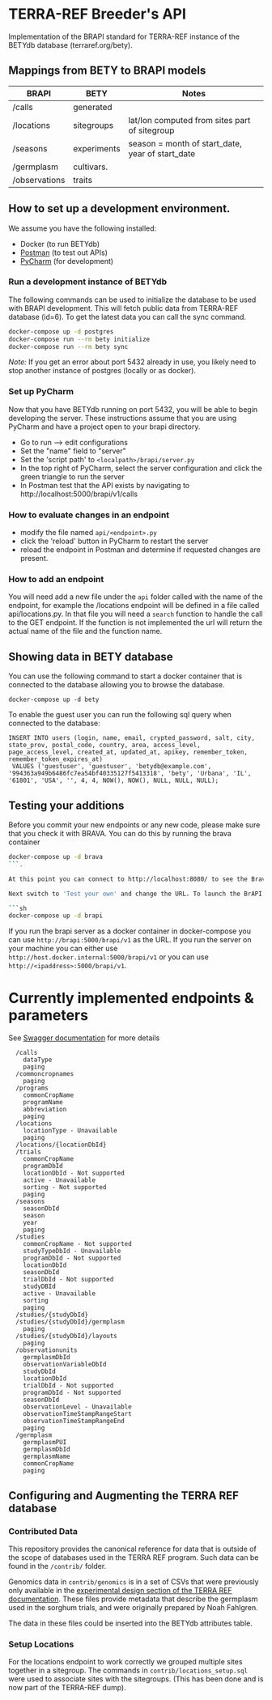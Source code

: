 # TERRA-REF Breeder's API

Implementation of the BRAPI standard for TERRA-REF instance of the BETYdb database (terraref.org/bety).



## Mappings from BETY to BRAPI models

| BRAPI      | BETY        | Notes |
|------------|-------------|-------|
| /calls     | generated   |       |
| /locations | sitegroups  | lat/lon computed from sites part of sitegroup |
| /seasons   | experiments | season = month of start_date, year of start_date |
| /germplasm  | cultivars.  |       | 
| /observations | traits | |

## How to set up a development environment.

We assume you have the following installed:
- Docker (to run BETYdb)
- [Postman](https://www.postman.com/) (to test out APIs)
- [PyCharm](https://www.jetbrains.com/pycharm/) (for development)

### Run a development instance of BETYdb

The following commands can be used to initialize the database to be used with BRAPI development. This will fetch public data from TERRA-REF database (id=6). To get the latest data you can call the sync command. 

```bash
docker-compose up -d postgres
docker-compose run --rm bety initialize
docker-compose run --rm bety sync
```

_Note:_ If you get an error about port 5432 already in use, you likely need to stop another instance of postgres (locally or as docker).

### Set up PyCharm 

Now that you have BETYdb running on port 5432, you will be able to begin developing the server. These instructions assume that you are using PyCharm and have a project open to your brapi directory.

* Go to run --> edit configurations
* Set the "name" field to "server"
* Set the 'script path' to `<localpath>/brapi/server.py`
* In the top right of PyCharm, select the server configuration and click the green triangle to run the server
* In Postman test that the API exists by navigating to http://localhost:5000/brapi/v1/calls  

### How to evaluate changes in an endpoint

* modify the file named `api/<endpoint>.py`
* click the 'reload' button in PyCharm to restart the server
* reload the endpoint in Postman and determine if requested changes are present.
 
### How to add an endpoint

You will need add a new file under the `api` folder called with the name of the endpoint, for example the /locations endpoint will be defined in a file called api/locations.py. In that file you will need a `search` function to handle the call to the GET endpoint. If the function is not implemented the url will return the actual name of the file and the function name.

## Showing data in BETY database

You can use the following command to start a docker container that is connected to the database
allowing you to browse the database.

```
docker-compose up -d bety
```

To enable the guest user you can run the following sql query when
connected to the database:

```
INSERT INTO users (login, name, email, crypted_password, salt, city, state_prov, postal_code, country, area, access_level, page_access_level, created_at, updated_at, apikey, remember_token, remember_token_expires_at)
 VALUES ('guestuser', 'guestuser', 'betydb@example.com', '994363a949b6486fc7ea54bf40335127f5413318', 'bety', 'Urbana', 'IL', '61801', 'USA', '', 4, 4, NOW(), NOW(), NULL, NULL, NULL);
```

## Testing your additions

Before you commit your new endpoints or any new code, please make sure that you check it with
BRAVA. You can do this by running the brava container 

```sh 
docker-compose up -d brava
```. 

At this point you can connect to http://localhost:8080/ to see the Brava UI.

Next switch to 'Test your own' and change the URL. To launch the BrAPI:

```sh
docker-compose up -d brapi
```

If you run the brapi server as a docker container in docker-compose you can use `http://brapi:5000/brapi/v1` as the URL. If you run
the server on your machine you can either use `http://host.docker.internal:5000/brapi/v1` or
you can use `http://<ipaddress>:5000/brapi/v1`.

# Currently implemented endpoints & parameters

See [Swagger documentation](http://terraref.org/brapi/v1/ui) for more details

```
  /calls	
  	dataType
  	paging
  /commoncropnames
  	paging				
  /programs
  	commonCropName
  	programName	
  	abbreviation
  	paging		
  /locations
  	locationType - Unavailable
  	paging
  ​/locations​/{locationDbId}
  /trials
  	commonCropName	
  	programDbId		
  	locationDbId - Not supported
  	active - Unavailable
  	sorting	- Not supported
  	paging
  /seasons
  	seasonDbId	
  	season	
  	year	
  	paging	
  /studies
  	commonCropName - Not supported
  	studyTypeDbId - Unavailable
  	programDbId	- Not supported
  	locationDbId
  	seasonDbId
  	trialDbId - Not supported
  	studyDBId
  	active - Unavailable
  	sorting
  	paging
  /studies/{studyDbId}			
  /studies/{studyDbId}/germplasm
  	paging				
  /studies/{studyDbId}/layouts
  	paging				
  /observationunits
  	germplasmDbId		
  	observationVariableDbId	
  	studyDbId	
  	locationDbId	
  	trialDbId - Not supported
  	programDbId - Not supported
  	seasonDbId
  	observationLevel - Unavailable
  	observationTimeStampRangeStart
  	observationTimeStampRangeEnd
  	paging
  /germplasm
  	germplasmPUI			
  	germplasmDbId			
  	germplasmName		
  	commonCropName		
  	paging
```

## Configuring and Augmenting the TERRA REF database

### Contributed Data

This repository provides the canonical reference for data that is
outside of the scope of databases used in the TERRA REF program. Such
data can be found in the `/contrib/` folder. 

Genomics data in `contrib/genomics` is in a set of CSVs that were
previously only available in the [experimental design section of the TERRA REF documentation](https://docs.terraref.org/scientific-objectives-and-experimental-design/experimental-design). These files provide metadata that describe the germplasm used in the sorghum trials, and were originally prepared by Noah Fahlgren.

The data in these files could be inserted into the BETYdb attributes table.

### Setup Locations

For the locations endpoint to work correctly we grouped multiple sites together in a sitegroup. The commands in `contrib/locations_setup.sql` were used to associate sites with the sitegroups. (This has been done and is now part of the TERRA-REF dump).
